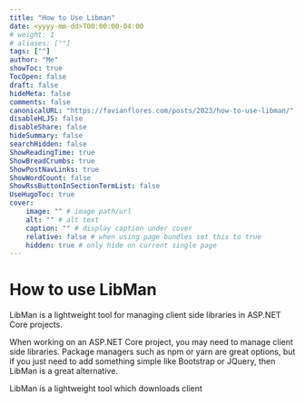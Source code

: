 ```yaml
---
title: "How to Use Libman"
date: <yyyy-mm-dd>T00:00:00-04:00
# weight: 1
# aliases: [""]
tags: [""]
author: "Me"
showToc: true
TocOpen: false
draft: false
hideMeta: false
comments: false
canonicalURL: "https://favianflores.com/posts/2023/how-to-use-libman/"
disableHLJS: false
disableShare: false
hideSummary: false
searchHidden: false
ShowReadingTime: true
ShowBreadCrumbs: true
ShowPostNavLinks: true
ShowWordCount: false
ShowRssButtonInSectionTermList: false
UseHugoToc: true
cover:
    image: "" # image path/url
    alt: "" # alt text
    caption: "" # display caption under cover
    relative: false # when using page bundles set this to true
    hidden: true # only hide on current single page
---
```


# How to use LibMan

LibMan is a lightweight tool for managing client side libraries in ASP.NET Core projects.



When working on an ASP.NET Core project, you may need to manage client side libraries. 
Package managers such as npm or yarn are great options, but if you just need to add something 
simple like Bootstrap or JQuery, then LibMan is a great alternative.

LibMan is a lightweight tool which downloads client 